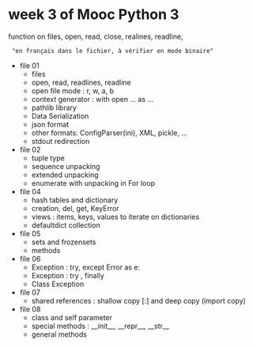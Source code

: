 # week 3 of Mooc Python 3

function on files, open, read, close, realines, readline,
 
     "en français dans le fichier, à vérifier en mode binaire"

* file 01
    * files
    * open, read, readlines, readline
    * open file mode : r, w, a, b
    * context generator : with open ... as ...
    * pathlib library
    * Data Serialization
    * json format
    * other formats: ConfigParser(ini), XML, pickle, ...
    * stdout redirection
* file 02
    * tuple type
    * sequence unpacking
    * extended unpacking
    * enumerate with unpacking in For loop
* file 04
    * hash tables and dictionary
    * creation, del, get, KeyError
    * views : items, keys, values to iterate on dictionaries
    * defaultdict collection
* file 05
    * sets and frozensets
    * methods
* file 06
    * Exception : try, except Error as e:
    * Exception : try , finally
    * Class Exception
* file 07
    * shared references : shallow copy [:] and deep copy (import copy)
* file 08
    * class and self parameter
    * special methods : \_\_init\_\_, \_\_repr\_\_, \_\_str\_\_
    * general methods